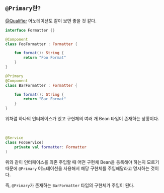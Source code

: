 ## `@Primary란?`

[@Qualifier](https://github.com/wjdrbs96/Today-I-Learn/blob/master/Spring/Annotation/%40Qualifier%20%EB%9E%80%20%EB%AC%B4%EC%97%87%EC%9D%BC%EA%B9%8C.md) 어노테이션도 같이 보면 좋을 것 같다.

```kotlin
interface Formatter {}
```

```kotlin
@Component
class FooFormatter : Formatter {

    fun format(): String {
        return "Foo Format"
    }
}
```

```kotlin
@Primary
@Component
class BarFormatter : Formatter {

    fun format(): String {
        return "Bar Format"
    }
}
```

위처럼 하나의 인터페이스가 있고 구현체의 여러 개 Bean 타입이 존재하는 상황이다.

<br>

```kotlin
@Service
class FooService(
    private val formatter: Formatter
)
```

위와 같이 인터페이스를 의존 주입할 때 어떤 구현체 Bean을 등록해야 하는지 모르기 때문에 `@Primary` 어노테이션을 사용해서 해당 구현체를 주입해달라고 명시하는 것이다.

즉, `@Primary`가 존재하는 `BarFormatter` 타입의 구현체가 주입이 된다. 
